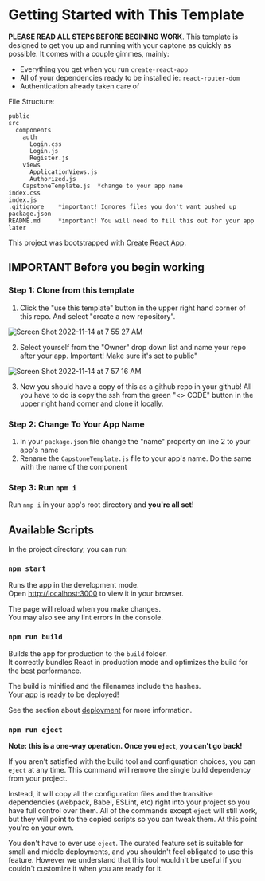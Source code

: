 # Getting Started with This Template

**PLEASE READ ALL STEPS BEFORE BEGINING WORK**. This template is designed to get you up and running with your captone as quickly as possible. It comes with a couple gimmes, mainly:

* Everything you get when you run `create-react-app`
* All of your dependencies ready to be installed ie: `react-router-dom`
* Authentication already taken care of

File Structure:

```
public
src
  components
    auth
      Login.css
      Login.js
      Register.js
    views
      ApplicationViews.js
      Authorized.js
    CapstoneTemplate.js  *change to your app name
index.css
index.js
.gitignore    *important! Ignores files you don't want pushed up
package.json
README.md     *important! You will need to fill this out for your app later
```

This project was bootstrapped with [Create React App](https://github.com/facebook/create-react-app).

## IMPORTANT Before you begin working

### Step 1: Clone from this template

1. Click the "use this template" button in the upper right hand corner of this repo. And select "create a new repository".

![Screen Shot 2022-11-14 at 7 55 27 AM](https://user-images.githubusercontent.com/43580474/201677821-fca0834d-2cf9-4465-9488-d6ab755f0ffa.png)

2. Select yourself from the "Owner" drop down list and name your repo after your app. Important! Make sure it's set to public"

![Screen Shot 2022-11-14 at 7 57 16 AM](https://user-images.githubusercontent.com/43580474/201678218-8b8b85a8-4e09-4b89-bff0-c01c0aa604d9.png)

3. Now you should have a copy of this as a github repo in your github! All you have to do is copy the ssh from the green "<> CODE" button in the upper right hand corner and clone it locally.


### Step 2: Change To Your App Name

1. In your `package.json` file change the "name" property on line 2 to your app's name
2. Rename the `CapstoneTemplate.js` file to your app's name. Do the same with the name of the component

### Step 3: Run `npm i`

Run `nmp i` in your app's root directory and **you're all set**!


## Available Scripts

In the project directory, you can run:

### `npm start`

Runs the app in the development mode.\
Open [http://localhost:3000](http://localhost:3000) to view it in your browser.

The page will reload when you make changes.\
You may also see any lint errors in the console.

### `npm run build`

Builds the app for production to the `build` folder.\
It correctly bundles React in production mode and optimizes the build for the best performance.

The build is minified and the filenames include the hashes.\
Your app is ready to be deployed!

See the section about [deployment](https://facebook.github.io/create-react-app/docs/deployment) for more information.

### `npm run eject`

**Note: this is a one-way operation. Once you `eject`, you can't go back!**

If you aren't satisfied with the build tool and configuration choices, you can `eject` at any time. This command will remove the single build dependency from your project.

Instead, it will copy all the configuration files and the transitive dependencies (webpack, Babel, ESLint, etc) right into your project so you have full control over them. All of the commands except `eject` will still work, but they will point to the copied scripts so you can tweak them. At this point you're on your own.

You don't have to ever use `eject`. The curated feature set is suitable for small and middle deployments, and you shouldn't feel obligated to use this feature. However we understand that this tool wouldn't be useful if you couldn't customize it when you are ready for it.
